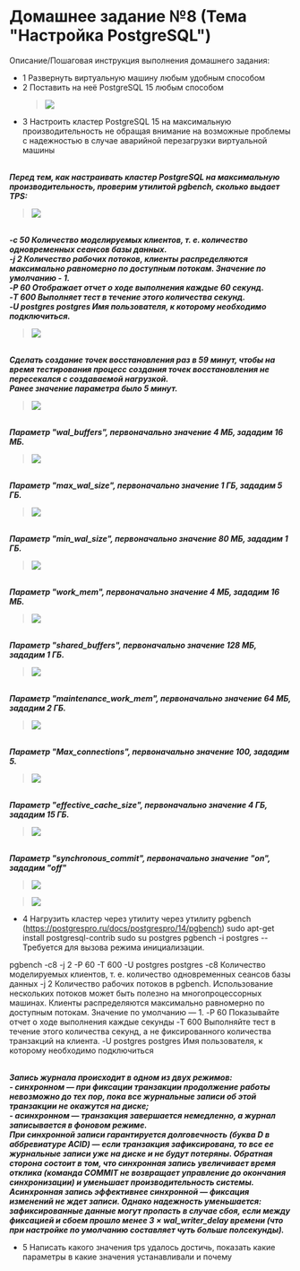 # Домашнее задание №8 (Тема "Настройка PostgreSQL")

Описание/Пошаговая инструкция выполнения домашнего задания:

* 1 Развернуть виртуальную машину любым удобным способом
* 2 Поставить на неё PostgreSQL 15 любым способом
  > <img src="pic/2_1.JPG" align="center" />
* 3 Настроить кластер PostgreSQL 15 на максимальную производительность не обращая внимание на возможные проблемы с надежностью в случае аварийной перезагрузки виртуальной машины
  
<br>__*Перед тем, как настраивать кластер PostgreSQL на максимальную производительность, проверим утилитой pgbench, сколько выдает TPS:*__
  > <img src="pic/3_2.JPG" align="center" />
  <br>__*-c 50 Количество моделируемых клиентов, т. е. количество одновременных сеансов базы данных.*__
  <br>__*-j 2 Количество рабочих потоков, клиенты распределяются максимально равномерно по доступным потокам. Значение по умолчанию - 1.*__
  <br>__*-P 60 Отображает отчет о ходе выполнения каждые 60 секунд.*__
  <br>__*-T 600 Выполняет тест в течение этого количества секунд.*__
  <br>__*-U postgres postgres Имя пользователя, к которому необходимо подключиться.*__  
  > <img src="pic/3_2.JPG" align="center" />


<br>__*Cделать создание точек восстановления раз в 59 минут, чтобы на время тестирования процесс создания точек восстановления не пересекался с создаваемой нагрузкой.*__ 
<br>__*Ранее значение параметра было 5 минут.*__
> <img src="pic/3_checkpoint_timeout.JPG" align="center" />

<br>__*Параметр "wal_buffers", первоначально значение 4 МБ, зададим 16 МБ.*__
 > <img src="pic/3_wal_buffers.JPG" align="center" />

<br>__*Параметр "max_wal_size", первоначально значение 1 ГБ, зададим 5 ГБ.*__
> <img src="pic/3_max_wal_size.JPG" align="center" />

<br>__*Параметр "min_wal_size", первоначально значение 80 МБ, зададим 1 ГБ.*__
> <img src="pic/3_min_wal_size.JPG" align="center" />

<br>__*Параметр "work_mem", первоначально значение 4 МБ, зададим 16 МБ.*__
> <img src="pic/3_work_mem.JPG" align="center" />

<br>__*Параметр "shared_buffers", первоначально значение 128 МБ, зададим 1 ГБ.*__
> <img src="pic/3_shared_buffers.JPG" align="center" />

<br>__*Параметр "maintenance_work_mem", первоначально значение 64 МБ, зададим 2 ГБ.*__
> <img src="pic/3_maintenance_work_mem.JPG" align="center" />

<br>__*Параметр "Max_connections", первоначально значение 100, зададим 5.*__
> <img src="pic/3_max_connections.JPG" align="center" />

<br>__*Параметр "effective_cache_size", первоначально значение 4 ГБ, зададим 15 ГБ.*__
> <img src="pic/3_effective_cache_size.JPG" align="center" />

<br>__*Параметр "synchronous_commit", первоначально значение "on", зададим "off"*__
> <img src="pic/4_2_1.JPG" align="center" />

> <img src="pic/4_2_2.JPG" align="center" />

* 4 Нагрузить кластер через утилиту через утилиту pgbench (https://postgrespro.ru/docs/postgrespro/14/pgbench)
sudo apt-get install postgresql-contrib
sudo su postgres
pgbench -i postgres -- Требуется для вызова режима инициализации.

pgbench -c8 -j 2 -P 60 -T 600 -U postgres postgres
-c8 Количество моделируемых клиентов, т. е. количество одновременных сеансов базы данных
-j 2 Количество рабочих потоков в pgbench. Использование нескольких потоков может быть полезно на многопроцессорных машинах. Клиенты распределяются максимально равномерно по доступным потокам. Значение по умолчанию — 1.
-P 60  Показывайте отчет о ходе выполнения каждые секунды
-T 600  Выполняйте тест в течение этого количества секунд, а не фиксированного количества транзакций на клиента.
-U postgres postgres  Имя пользователя, к которому необходимо подключиться

 <br>__*Запись журнала происходит в одном из двух режимов:*__
  <br>__*- синхронном — при фиксации транзакции продолжение работы невозможно до тех пор, пока все журнальные записи об этой транзакции не окажутся на диске;*__
  <br>__*- асинхронном — транзакция завершается немедленно, а журнал записывается в фоновом режиме.*__
  <br>__*При синхронной записи гарантируется долговечность (буква D в аббревиатуре ACID) — если транзакция зафиксирована, то все ее журнальные записи уже на диске и не будут потеряны. Обратная сторона состоит в том, что синхронная запись увеличивает время отклика (команда COMMIT не возвращает управление до окончания синхронизации) и уменьшает производительность системы. Асинхронная запись эффективнее синхронной — фиксация изменений не ждет записи. Однако надежность уменьшается: зафиксированные данные могут пропасть в случае сбоя, если между фиксацией и сбоем прошло менее 3 × wal_writer_delay времени (что при настройке по умолчанию составляет чуть больше полсекунды).*__
  
* 5 Написать какого значения tps удалось достичь, показать какие параметры в какие значения устанавливали и почему


